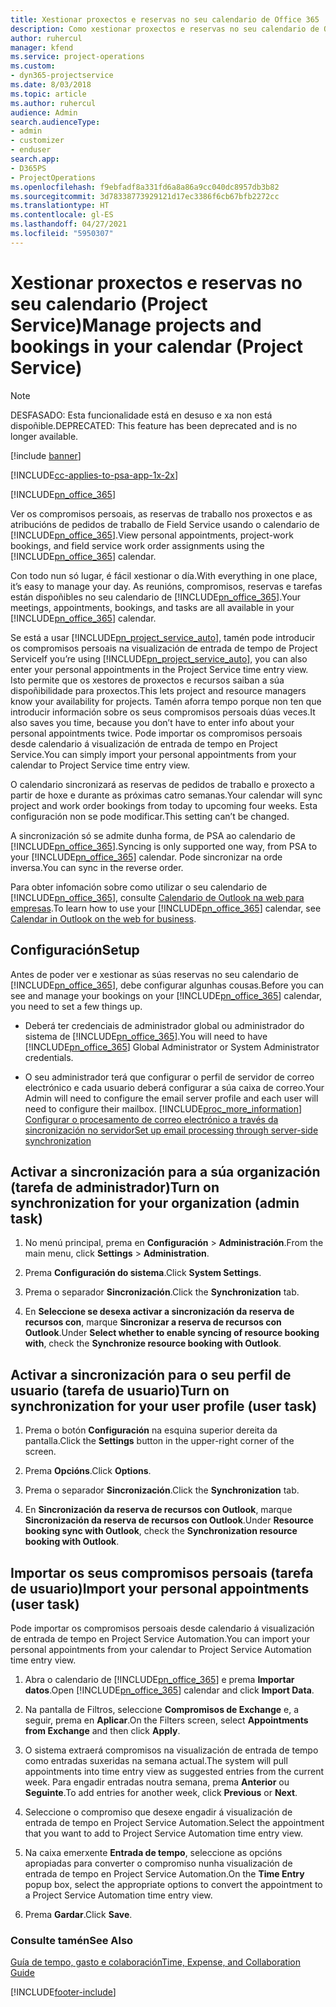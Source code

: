 ```yaml
---
title: Xestionar proxectos e reservas no seu calendario de Office 365
description: Como xestionar proxectos e reservas no seu calendario de Office 365
author: ruhercul
manager: kfend
ms.service: project-operations
ms.custom:
- dyn365-projectservice
ms.date: 8/03/2018
ms.topic: article
ms.author: ruhercul
audience: Admin
search.audienceType:
- admin
- customizer
- enduser
search.app:
- D365PS
- ProjectOperations
ms.openlocfilehash: f9ebfadf8a331fd6a8a86a9cc040dc8957db3b82
ms.sourcegitcommit: 3d78338773929121d17ec3386f6cb67bfb2272cc
ms.translationtype: HT
ms.contentlocale: gl-ES
ms.lasthandoff: 04/27/2021
ms.locfileid: "5950307"
---
```

# <a name="manage-projects-and-bookings-in-your-calendar-project-service"></a><span data-ttu-id="77119-103">Xestionar proxectos e reservas no seu calendario (Project Service)</span><span class="sxs-lookup"><span data-stu-id="77119-103">Manage projects and bookings in your calendar (Project Service)</span></span>

> [!Note]
> <span data-ttu-id="77119-104">DESFASADO: Esta funcionalidade está en desuso e xa non está dispoñible.</span><span class="sxs-lookup"><span data-stu-id="77119-104">DEPRECATED: This feature has been deprecated and is no longer available.</span></span>

[!include [banner](../includes/psa-now-project-operations.md)]

[!INCLUDE[cc-applies-to-psa-app-1x-2x](../includes/cc-applies-to-psa-app-1x-2x.md)]

[!INCLUDE[pn_office_365](../includes/pn-office-365.md)] 

<span data-ttu-id="77119-105">Ver os compromisos persoais, as reservas de traballo nos proxectos e as atribucións de pedidos de traballo de Field Service usando o calendario de [!INCLUDE[pn_office_365](../includes/pn-office-365.md)].</span><span class="sxs-lookup"><span data-stu-id="77119-105">View personal appointments, project-work bookings, and field service work order assignments using the [!INCLUDE[pn_office_365](../includes/pn-office-365.md)] calendar.</span></span>  
  
 <span data-ttu-id="77119-106">Con todo nun só lugar, é fácil xestionar o día.</span><span class="sxs-lookup"><span data-stu-id="77119-106">With everything in one place, it’s easy to manage your day.</span></span> <span data-ttu-id="77119-107">As reunións, compromisos, reservas e tarefas están dispoñibles no seu calendario de [!INCLUDE[pn_office_365](../includes/pn-office-365.md)].</span><span class="sxs-lookup"><span data-stu-id="77119-107">Your meetings, appointments, bookings, and tasks are all available in your [!INCLUDE[pn_office_365](../includes/pn-office-365.md)] calendar.</span></span>  
  
 <span data-ttu-id="77119-108">Se está a usar [!INCLUDE[pn_project_service_auto](../includes/pn-project-service-auto.md)], tamén pode introducir os compromisos persoais na visualización de entrada de tempo de Project Service</span><span class="sxs-lookup"><span data-stu-id="77119-108">If you’re using [!INCLUDE[pn_project_service_auto](../includes/pn-project-service-auto.md)], you can also enter your personal appointments in the Project Service time entry view.</span></span> <span data-ttu-id="77119-109">Isto permite que os xestores de proxectos e recursos saiban a súa dispoñibilidade para proxectos.</span><span class="sxs-lookup"><span data-stu-id="77119-109">This lets project and resource managers know your availability for projects.</span></span> <span data-ttu-id="77119-110">Tamén aforra tempo porque non ten que introducir información sobre os seus compromisos persoais dúas veces.</span><span class="sxs-lookup"><span data-stu-id="77119-110">It also saves you time, because you don’t have to enter info about your personal appointments twice.</span></span> <span data-ttu-id="77119-111">Pode importar os compromisos persoais desde calendario á visualización de entrada de tempo en Project Service.</span><span class="sxs-lookup"><span data-stu-id="77119-111">You can simply import your personal appointments from your calendar to Project Service time entry view.</span></span>  
  
 <span data-ttu-id="77119-112">O calendario sincronizará as reservas de pedidos de traballo e proxecto a partir de hoxe e durante as próximas catro semanas.</span><span class="sxs-lookup"><span data-stu-id="77119-112">Your calendar will sync project and work order bookings from today to upcoming four weeks.</span></span> <span data-ttu-id="77119-113">Esta configuración non se pode modificar.</span><span class="sxs-lookup"><span data-stu-id="77119-113">This setting can’t be changed.</span></span>  
  
 <span data-ttu-id="77119-114">A sincronización só se admite dunha forma, de PSA ao calendario de [!INCLUDE[pn_office_365](../includes/pn-office-365.md)].</span><span class="sxs-lookup"><span data-stu-id="77119-114">Syncing is only supported one way, from PSA to your [!INCLUDE[pn_office_365](../includes/pn-office-365.md)] calendar.</span></span> <span data-ttu-id="77119-115">Pode sincronizar na orde inversa.</span><span class="sxs-lookup"><span data-stu-id="77119-115">You can sync in the reverse order.</span></span> 
  
 <span data-ttu-id="77119-116">Para obter infomación sobre como utilizar o seu calendario de [!INCLUDE[pn_office_365](../includes/pn-office-365.md)], consulte [Calendario de Outlook na web para empresas](https://support.office.com/article/Calendar-in-Outlook-on-the-web-for-business-5219c457-d1fe-4c2f-9032-1a816b88e936).</span><span class="sxs-lookup"><span data-stu-id="77119-116">To learn how to use your [!INCLUDE[pn_office_365](../includes/pn-office-365.md)] calendar, see [Calendar in Outlook on the web for business](https://support.office.com/article/Calendar-in-Outlook-on-the-web-for-business-5219c457-d1fe-4c2f-9032-1a816b88e936).</span></span>  
  
## <a name="setup"></a><span data-ttu-id="77119-117">Configuración</span><span class="sxs-lookup"><span data-stu-id="77119-117">Setup</span></span>  
 <span data-ttu-id="77119-118">Antes de poder ver e xestionar as súas reservas no seu calendario de [!INCLUDE[pn_office_365](../includes/pn-office-365.md)], debe configurar algunhas cousas.</span><span class="sxs-lookup"><span data-stu-id="77119-118">Before you can see and manage your bookings on your [!INCLUDE[pn_office_365](../includes/pn-office-365.md)] calendar, you need to set a few things up.</span></span>  
  
- <span data-ttu-id="77119-119">Deberá ter credenciais de administrador global ou administrador do sistema de [!INCLUDE[pn_office_365](../includes/pn-office-365.md)].</span><span class="sxs-lookup"><span data-stu-id="77119-119">You will need to have [!INCLUDE[pn_office_365](../includes/pn-office-365.md)] Global Administrator or System Administrator credentials.</span></span>  
  
- <span data-ttu-id="77119-120">O seu administrador terá que configurar o perfil de servidor de correo electrónico e cada usuario deberá configurar a súa caixa de correo.</span><span class="sxs-lookup"><span data-stu-id="77119-120">Your Admin will need to configure the email server profile and each user will need to configure their mailbox.</span></span> [!INCLUDE[proc_more_information](../includes/proc-more-information.md)] <span data-ttu-id="77119-121">[Configurar o procesamento de correo electrónico a través da sincronización no servidor](/dynamics365/customerengagement/on-premises/admin/set-up-server-side-synchronization-of-email-appointments-contacts-and-tasks)</span><span class="sxs-lookup"><span data-stu-id="77119-121">[Set up email processing through server-side synchronization](/dynamics365/customerengagement/on-premises/admin/set-up-server-side-synchronization-of-email-appointments-contacts-and-tasks)</span></span>  
  
## <a name="turn-on-synchronization-for-your-organization-admin-task"></a><span data-ttu-id="77119-122">Activar a sincronización para a súa organización (tarefa de administrador)</span><span class="sxs-lookup"><span data-stu-id="77119-122">Turn on synchronization for your organization (admin task)</span></span>  
  
1.  <span data-ttu-id="77119-123">No menú principal, prema en **Configuración** > **Administración**.</span><span class="sxs-lookup"><span data-stu-id="77119-123">From the main menu, click **Settings** > **Administration**.</span></span>  
  
2.  <span data-ttu-id="77119-124">Prema **Configuración do sistema**.</span><span class="sxs-lookup"><span data-stu-id="77119-124">Click **System Settings**.</span></span>  
  
3.  <span data-ttu-id="77119-125">Prema o separador **Sincronización**.</span><span class="sxs-lookup"><span data-stu-id="77119-125">Click the **Synchronization** tab.</span></span>  
  
4.  <span data-ttu-id="77119-126">En **Seleccione se desexa activar a sincronización da reserva de recursos con**, marque **Sincronizar a reserva de recursos con Outlook**.</span><span class="sxs-lookup"><span data-stu-id="77119-126">Under **Select whether to enable syncing of resource booking with**, check the **Synchronize resource booking with Outlook**.</span></span>  
  
## <a name="turn-on-synchronization-for-your-user-profile-user-task"></a><span data-ttu-id="77119-127">Activar a sincronización para o seu perfil de usuario (tarefa de usuario)</span><span class="sxs-lookup"><span data-stu-id="77119-127">Turn on synchronization for your user profile (user task)</span></span>  
  
1.  <span data-ttu-id="77119-128">Prema o botón **Configuración**  na esquina superior dereita da pantalla.</span><span class="sxs-lookup"><span data-stu-id="77119-128">Click the **Settings** button in the upper-right corner of the screen.</span></span>  
  
2.  <span data-ttu-id="77119-129">Prema **Opcións**.</span><span class="sxs-lookup"><span data-stu-id="77119-129">Click **Options**.</span></span>  
  
3.  <span data-ttu-id="77119-130">Prema o separador **Sincronización**.</span><span class="sxs-lookup"><span data-stu-id="77119-130">Click the **Synchronization** tab.</span></span>  
  
4.  <span data-ttu-id="77119-131">En **Sincronización da reserva de recursos con Outlook**, marque **Sincronización da reserva de recursos con Outlook**.</span><span class="sxs-lookup"><span data-stu-id="77119-131">Under **Resource booking sync with Outlook**, check the **Synchronization resource booking with Outlook**.</span></span>  
  
## <a name="import-your-personal-appointments-user-task"></a><span data-ttu-id="77119-132">Importar os seus compromisos persoais (tarefa de usuario)</span><span class="sxs-lookup"><span data-stu-id="77119-132">Import your personal appointments (user task)</span></span>  
 <span data-ttu-id="77119-133">Pode importar os compromisos persoais desde calendario á visualización de entrada de tempo en Project Service Automation.</span><span class="sxs-lookup"><span data-stu-id="77119-133">You can import your personal appointments from your calendar to Project Service Automation time entry view.</span></span>  
  
1. <span data-ttu-id="77119-134">Abra o calendario de [!INCLUDE[pn_office_365](../includes/pn-office-365.md)] e prema **Importar datos**.</span><span class="sxs-lookup"><span data-stu-id="77119-134">Open [!INCLUDE[pn_office_365](../includes/pn-office-365.md)] calendar and click **Import Data**.</span></span>  
  
2. <span data-ttu-id="77119-135">Na pantalla de Filtros, seleccione **Compromisos de Exchange** e, a seguir, prema en **Aplicar**.</span><span class="sxs-lookup"><span data-stu-id="77119-135">On the Filters screen, select **Appointments from Exchange** and then click **Apply**.</span></span>  
  
3. <span data-ttu-id="77119-136">O sistema extraerá compromisos na visualización de entrada de tempo como entradas suxeridas na semana actual.</span><span class="sxs-lookup"><span data-stu-id="77119-136">The system will pull appointments into time entry view as suggested entries from the current week.</span></span> <span data-ttu-id="77119-137">Para engadir entradas noutra semana, prema **Anterior** ou **Seguinte**.</span><span class="sxs-lookup"><span data-stu-id="77119-137">To add entries for another week, click **Previous** or **Next**.</span></span>  
  
4. <span data-ttu-id="77119-138">Seleccione o compromiso que desexe engadir á visualización de entrada de tempo en Project Service Automation.</span><span class="sxs-lookup"><span data-stu-id="77119-138">Select the appointment that you want to add to Project Service Automation time entry view.</span></span>  
  
5. <span data-ttu-id="77119-139">Na caixa emerxente **Entrada de tempo**, seleccione as opcións apropiadas para converter o compromiso nunha visualización de entrada de tempo en Project Service Automation.</span><span class="sxs-lookup"><span data-stu-id="77119-139">On the **Time Entry** popup box, select the appropriate options to convert the appointment to a Project Service Automation time entry view.</span></span>  
  
6. <span data-ttu-id="77119-140">Prema **Gardar**.</span><span class="sxs-lookup"><span data-stu-id="77119-140">Click **Save**.</span></span>  
  
### <a name="see-also"></a><span data-ttu-id="77119-141">Consulte tamén</span><span class="sxs-lookup"><span data-stu-id="77119-141">See Also</span></span>  
 [<span data-ttu-id="77119-142">Guía de tempo, gasto e colaboración</span><span class="sxs-lookup"><span data-stu-id="77119-142">Time, Expense, and Collaboration Guide</span></span>](../psa/time-expense-collaboration-guide.md)


[!INCLUDE[footer-include](../includes/footer-banner.md)]